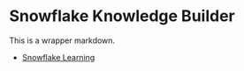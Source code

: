 # Snowflake Knowledge Builder

This is a wrapper markdown.

* [Snowflake Learning](https://github.com/abhinavofficial/snowflake-learning/blob/main/README.md)